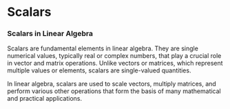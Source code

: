 # Scalars

### Scalars in Linear Algebra

Scalars are fundamental elements in linear algebra. They are single numerical values, typically real or complex numbers, that play a crucial role in vector and matrix operations. Unlike vectors or matrices, which represent multiple values or elements, scalars are single-valued quantities.

In linear algebra, scalars are used to scale vectors, multiply matrices, and perform various other operations that form the basis of many mathematical and practical applications.
